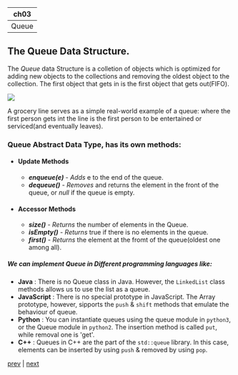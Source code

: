 |ch03|
|----|
|Queue|

## The Queue Data Structure.
The _Queue_ data Structure is a colletion of objects which is optimized for adding new objects to the collections  and removing the oldest object to the collection. The first object that gets in is the first object that gets out(FIFO).


![](https://qph.ec.quoracdn.net/main-qimg-fa9f19f2bf69fa4e9040801e389d620c)

A grocery line serves as a simple real-world example of a queue: where the first person gets int the line is the first person to be entertained or serviced(and eventually leaves).

### Queue Abstract Data Type, has its own methods:
- #### Update Methods
  - _**enqueue(e)**_ - _Adds_ e to the end of the queue.
  - _**dequeue()**_ - _Removes_ and returns the element in the front of the queue, or _null_ if the queue is empty.
  
- #### Accessor Methods
  - _**size()**_ - _Returns_ the number of elements in the Queue.
  - _**isEmpty()**_ - _Returns_ true if there is no elements in the queue.
  - _**first()**_ - _Returns_ the element at the fromt of the queue(oldest one among all).
  
##### We can implement Queue in Different programming languages like:
- **Java** : There is no Queue class in Java. However, the `LinkedList` class methods allows us to use the list as a queue. 
- **JavaScript** : There is no special prototype in JavaScript. The Array prototype, however, sipports the `push` & `shift` methods that emulate the behaviour of queue.
- **Python** : You can instantiate queues using the queue module in `python3`, or the Queue module in `python2`. The insertion method is called `put`, while removal one is 'get'.
- **C++** : Queues in C++ are the part of the `std::queue` library. In this case, elements can be inserted by using `push` & removed by using `pop`.

[prev](./2.Array.md) | [next](./4.Stack.md)
